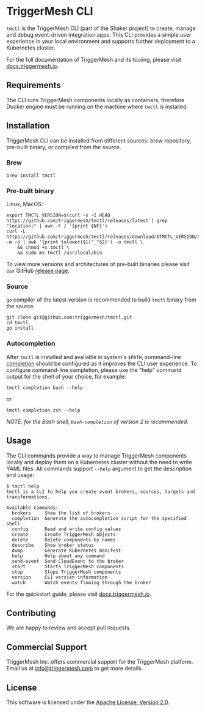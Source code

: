 # TriggerMesh CLI

`tmctl` is the TriggerMesh CLI (part of the Shaker project) to create, manage and debug event-driven integration apps. This CLI provides a simple user experience in your local environment and supports further deployment to a  Kubernetes cluster.


For the full documentation of TriggerMesh and its tooling, please visit [docs.triggermesh.io](https://docs.triggermesh.io).

## Requirements

The CLI runs TriggerMesh components locally as containers, therefore Docker engine must be running on the machine where `tmctl` is installed.

## Installation

TriggerMesh CLI can be installed from different sources: brew repository, pre-built binary, or compiled from the source.

### Brew

```
brew install tmctl
```

### Pre-built binary

Linux, MacOS:

```
export TMCTL_VERSION=$(curl -s -I HEAD https://github.com/triggermesh/tmctl/releases/latest | grep "location:" | awk -F / '{print $NF}')
curl -L https://github.com/triggermesh/tmctl/releases/download/$TMCTL_VERSION/tmctl_${TMCTL_VERSION:1}_$(uname -m -o | awk '{print tolower($1)"_"$2}') -o tmctl \
    && chmod +x tmctl \
    && sudo mv tmctl /usr/local/bin
```

To view more versions and architectures of pre-built binaries please visit our GitHub [release page](https://github.com/triggermesh/tmctl/releases/latest). 

### Source

`go` compiler of the latest version is recommended to build `tmctl` binary from the source:

```
git clone git@github.com:triggermesh/tmctl.git
cd tmctl
go install
```

### Autocompletion

After `tmctl` is installed and available in system's `$PATH`, command-line [completion](https://en.wikipedia.org/wiki/Command-line_completion) should be configured as it improves the CLI user experience. To configure command-line completion, please use the "help" command output for the shell of your choice, for example:

```
tmctl completion bash --help
``` 
or

```
tmctl completion zsh --help
```

_NOTE: for the Bash shell, `bash-completion` of version *2* is recommended._

## Usage

The CLI commands provide a way to manage TriggerMesh components locally and deploy them on a Kubernetes cluster without the need to write YAML files. All commands support `--help` argument to get the description and usage:

```
$ tmctl help
tmctl is a CLI to help you create event brokers, sources, targets and transformations.

Available Commands:
  brokers     Show the list of brokers
  completion  Generate the autocompletion script for the specified shell
  config      Read and write config values
  create      Create TriggerMesh objects
  delete      Delete components by names
  describe    Show broker status
  dump        Generate Kubernetes manifest
  help        Help about any command
  send-event  Send CloudEvent to the broker
  start       Starts TriggerMesh components
  stop        Stops TriggerMesh components
  version     CLI version information
  watch       Watch events flowing through the broker
```

For the quickstart guide, please visit [docs.triggermesh.io](https://docs.triggermesh.io).

## Contributing

We are happy to review and accept pull requests.

## Commercial Support

TriggerMesh Inc. offers commercial support for the TriggerMesh platform. Email us at <info@triggermesh.com> to get more details.

## License

This software is licensed under the [Apache License, Version 2.0][asl2].

[asl2]: https://www.apache.org/licenses/LICENSE-2.0
